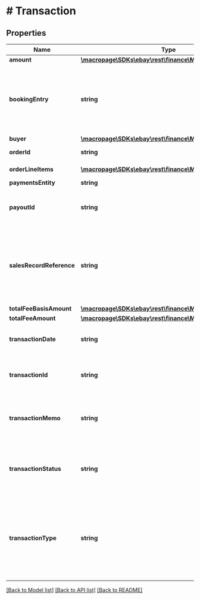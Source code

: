 # # Transaction

## Properties

Name | Type | Description | Notes
------------ | ------------- | ------------- | -------------
**amount** | [**\macropage\SDKs\ebay\rest\finance\Model\Amount**](Amount.md) |  | [optional] 
**bookingEntry** | **string** | The enumeration value returned in this field indicates if the monetary transaction amount is a (CREDIT) or a (DEBIT) to the seller&#39;s account. Typically, the SALE and CREDIT transaction types are credits to the seller&#39;s account, and the REFUND, DISPUTE, SHIPPING_LABEL, and TRANSFER transaction types are debits to the seller&#39;s account. For implementation help, refer to &lt;a href&#x3D;&#39;https://developer.ebay.com/api-docs/sell/finances/types/pay:BookingEntryEnum&#39;&gt;eBay API documentation&lt;/a&gt; | [optional] 
**buyer** | [**\macropage\SDKs\ebay\rest\finance\Model\Buyer**](Buyer.md) |  | [optional] 
**orderId** | **string** | The unique identifier of the eBay order associated with the monetary transaction. | [optional] 
**orderLineItems** | [**\macropage\SDKs\ebay\rest\finance\Model\OrderLineItem[]**](OrderLineItem.md) | This array shows the fees that are deducted from a seller payout for each line item in an order. | [optional] 
**paymentsEntity** | **string** | This string value indicates the entity that is processing the payment. | [optional] 
**payoutId** | **string** | The unique identifier of the seller payout associated with the monetary transaction. This identifier is generated once eBay begins processing the payout for the corresponding order. This field will not be returned if eBay has not yet begun processing the payout for an order. | [optional] 
**salesRecordReference** | **string** | The Sales Record Number associated with a sales order. Sales Record Numbers are Selling Manager/Selling Manager Pro identifiers that are created at order checkout. Note: For all orders originating after February 1, 2020, a value of 0 will be returned in this field. The Sales Record Number field has also been removed from Seller Hub. Instead of salesRecordReference, depend on orderId instead as the identifier of the order. The salesRecordReference field has been scheduled for deprecation, and a date for when this field will no longer be returned at all will be announced soon. | [optional] 
**totalFeeBasisAmount** | [**\macropage\SDKs\ebay\rest\finance\Model\Amount**](Amount.md) |  | [optional] 
**totalFeeAmount** | [**\macropage\SDKs\ebay\rest\finance\Model\Amount**](Amount.md) |  | [optional] 
**transactionDate** | **string** | This timestamp indicates when the monetary transaction (order purchase, buyer refund, seller credit) occurred. The following format is used: YYYY-MM-DDTHH:MM:SS.SSSZ. For example, 2015-08-04T19:09:02.768Z. | [optional] 
**transactionId** | **string** | The unique identifier of the monetary transaction. A monetary transaction can be a sales order, an order refund to the buyer, a credit to the seller&#39;s account, a debit to the seller for the purchase of a shipping label, or a transaction where eBay recouped money from the seller if the seller lost a buyer-initiated payment dispute. | [optional] 
**transactionMemo** | **string** | This field provides more details on a shipping label transaction, such as a purchase, a refund, or a price adjustment to the cost of the shipping label. This field is only returned if applicable/available. Currently, this field is only used for shipping label transactions, but it is possible that it will be used for other transaction types in the future. | [optional] 
**transactionStatus** | **string** | This enumeration value indicates the current status of the seller payout associated with the monetary transaction. See the TransactionStatusEnum type for more information on the different states. For implementation help, refer to &lt;a href&#x3D;&#39;https://developer.ebay.com/api-docs/sell/finances/types/pay:TransactionStatusEnum&#39;&gt;eBay API documentation&lt;/a&gt; | [optional] 
**transactionType** | **string** | This enumeration value indicates whether the monetary transaction is a buyer&#39;s payment for an order, a refund to the buyer for a returned item or cancelled order, a credit issued by eBay to the seller&#39;s account, a payment dispute between the buyer and seller, or where eBay is billing the seller for an eBay shipping label or another charge (such as a refund to a buyer). Note that the shipping label functionality will initially only be available to a select number of sellers. For implementation help, refer to &lt;a href&#x3D;&#39;https://developer.ebay.com/api-docs/sell/finances/types/pay:TransactionTypeEnum&#39;&gt;eBay API documentation&lt;/a&gt; | [optional] 

[[Back to Model list]](../../README.md#documentation-for-models) [[Back to API list]](../../README.md#documentation-for-api-endpoints) [[Back to README]](../../README.md)


